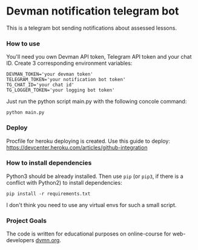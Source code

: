 # Devman notification telegram bot

This is a telegram bot sending notifications about assessed lessons.

### How to use

You'll need you own Devman API token, Telegram API token and your chat ID.
Create 3 corresponding environment variables:
```
DEVMAN_TOKEN='your devman token'
TELEGRAM_TOKEN='your notification bot token'
TG_CHAT_ID='your chat id'
TG_LOGGER_TOKEN='your logging bot token'
```
Just run the python script main.py with the following concole command:
```
python main.py
```
### Deploy

Procfile for heroku deploying is created. Use this guide to deploy:
https://devcenter.heroku.com/articles/github-integration

### How to install dependencies

Python3 should be already installed. 
Then use `pip` (or `pip3`, if there is a conflict with Python2) to install dependencies:
```
pip install -r requirements.txt
```
I don't think you need to use any virtual envs for such a small script.

### Project Goals

The code is written for educational purposes on online-course for web-developers [dvmn.org](https://dvmn.org/).